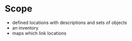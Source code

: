 Scope
=====

* defined locations with descriptions and sets of objects
* an inventory
* maps which link locations
